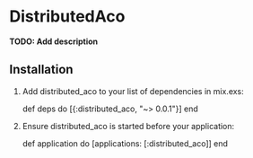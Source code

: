 # DistributedAco

**TODO: Add description**

## Installation

  1. Add distributed_aco to your list of dependencies in mix.exs:

        def deps do
          [{:distributed_aco, "~> 0.0.1"}]
        end

  2. Ensure distributed_aco is started before your application:

        def application do
          [applications: [:distributed_aco]]
        end

